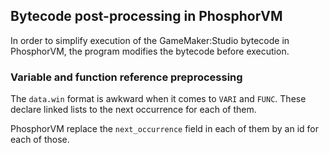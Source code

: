 ## Bytecode post-processing in PhosphorVM

In order to simplify execution of the GameMaker:Studio bytecode in PhosphorVM, the program modifies the bytecode before execution.

### Variable and function reference preprocessing

The `data.win` format is awkward when it comes to `VARI` and `FUNC`. These declare linked lists to the next occurrence for each of them.

PhosphorVM replace the `next_occurrence` field in each of them by an id for each of those.